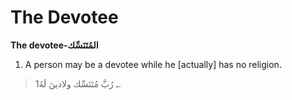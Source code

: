 The Devotee
===========

**The devotee-المُتَنَسِّك**

1. A person may be a devotee while he [actually] has no religion.

> 1ـ رُبَّ مُتَنَسِّك ولادينَ لَهُ.


